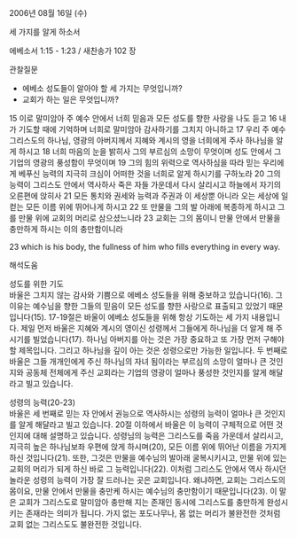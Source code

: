 2006년 08월 16일 (수)

세 가지를 알게 하소서



에베소서 1:15 - 1:23 / 새찬송가 102 장


관찰질문
- 에베소 성도들이 알아야 할 세 가지는 무엇입니까?
- 교회가 하는 일은 무엇입니까?

15 이로 말미암아 주 예수 안에서 너희 믿음과 모든 성도를 향한 사랑을 나도 듣고 16 내가 기도할 때에 기억하며 너희로 말미암아 감사하기를 그치지 아니하고 17 우리 주 예수 그리스도의 하나님, 영광의 아버지께서 지혜와 계시의 영을 너희에게 주사 하나님을 알게 하시고 18 너희 마음의 눈을 밝히사 그의 부르심의 소망이 무엇이며 성도 안에서 그 기업의 영광의 풍성함이 무엇이며 19 그의 힘의 위력으로 역사하심을 따라 믿는 우리에게 베푸신 능력의 지극히 크심이 어떠한 것을 너희로 알게 하시기를 구하노라 20 그의 능력이 그리스도 안에서 역사하사 죽은 자들 가운데서 다시 살리시고 하늘에서 자기의 오른편에 앉히사 21 모든 통치와 권세와 능력과 주권과 이 세상뿐 아니라 오는 세상에 일컫는 모든 이름 위에 뛰어나게 하시고 22 또 만물을 그의 발 아래에 복종하게 하시고 그를 만물 위에 교회의 머리로 삼으셨느니라 23 교회는 그의 몸이니 만물 안에서 만물을 충만하게 하시는 이의 충만함이니라 

23  which is his body, the fullness of him who fills everything in every way.

해석도움





성도를 위한 기도  
바울은 그치지 않는 감사와 기쁨으로 에베소 성도들을 위해 중보하고 있습니다(16). 그 이유는 예수님을 향한 그들의 믿음이 모든 성도를 향한 사랑으로 표출되고 있었기 때문입니다(15). 17-19절은 바울이 에베소 성도들을 위해 항상 기도하는 세 가지 내용입니다. 제일 먼저 바울은 지혜와 계시의 영이신 성령께서 그들에게 하나님을 더 알게 해 주시기를 빌었습니다(17). 하나님 아버지를 아는 것은 가장 중요하고 또 가장 먼저 구해야 할 제목입니다. 그리고 하나님을 깊이 아는 것은 성령으로만 가능한 일입니다. 두 번째로 바울은 그들 개개인에게 주신 하나님의 자녀 됨이라는 부르심의 소망이 얼마나 큰 것인지와 공동체 전체에게 주신 교회라는 기업의 영광이 얼마나 풍성한 것인지를 알게 해달라고 빌고 있습니다. 

성령의 능력(20-23)  
바울은 세 번째로 믿는 자 안에서 권능으로 역사하시는 성령의 능력이 얼마나 큰 것인지를 알게 해달라고 빌고 있습니다. 20절 이하에서 바울은 이 능력이 구체적으로 어떤 것인지에 대해 설명하고 있습니다. 성령님의 능력은 그리스도를 죽음 가운데서 살리시고, 지극히 높은 하나님보좌 우편에 앉게 하시며(20), 모든 이름 위에 뛰어난 이름을 가지게 하신 것입니다(21). 또한, 그것은 만물을 예수님의 발아래 굴복시키시고, 만물 위에 있는 교회의 머리가 되게 하신 바로 그 능력입니다(22). 이처럼 그리스도 안에서 역사 하시던 놀라운 성령의 능력이 가장 잘 드러나는 곳은 교회입니다. 왜냐하면, 교회는 그리스도의 몸이요, 만물 안에서 만물을 충만케 하시는 예수님의 충만함이기 때문입니다(23). 이 말은 교회가 그리스도로 말미암아 충만해 지는 존재인 동시에 그리스도를 충만하게 완성시키는 존재라는 의미가 됩니다. 가지 없는 포도나무나, 몸 없는 머리가 불완전한 것처럼 교회 없는 그리스도도 불완전한 것입니다.